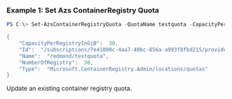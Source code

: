 ### Example 1: Set Azs ContainerRegistry Quota
```powershell
PS C:\> Set-AzsContainerRegistryQuota -QuotaName testquota -CapacityPerRegistryInGib 30 -NumberOfRegistry 30

{
    "CapacityPerRegistryInGiB":  30,
    "Id":  "/subscriptions/7e41090c-4aa7-40bc-856a-a993f8fbd215/providers/Microsoft.ContainerRegistry.Admin/locations/redmond/quotas/testquota",
    "Name":  "redmond/testquota",
    "NumberOfRegistry":  30,
    "Type":  "Microsoft.ContainerRegistry.Admin/locations/quotas"
}
```

Update an existing container registry quota.

